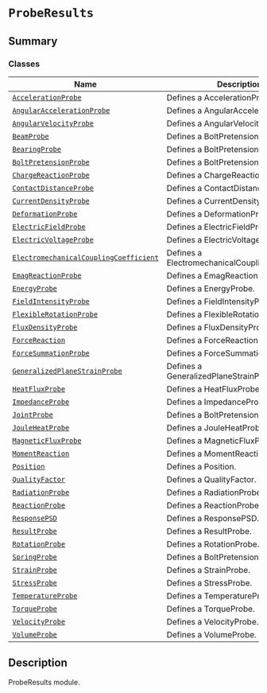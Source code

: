# `ProbeResults`

<a id="summary"></a>

## Summary

### Classes

| Name | Description |
|---------------------------------------------------------------------------------------------------------------------------------------------------------------------------------------------------------|-------------------------------------------------|
| [`AccelerationProbe`](AccelerationProbe.md#ansys.mechanical.stubs.v242.Ansys.ACT.Automation.Mechanical.Results.ProbeResults.AccelerationProbe)                                                          | Defines a AccelerationProbe.                    |
| [`AngularAccelerationProbe`](AngularAccelerationProbe.md#ansys.mechanical.stubs.v242.Ansys.ACT.Automation.Mechanical.Results.ProbeResults.AngularAccelerationProbe)                                     | Defines a AngularAccelerationProbe.             |
| [`AngularVelocityProbe`](AngularVelocityProbe.md#ansys.mechanical.stubs.v242.Ansys.ACT.Automation.Mechanical.Results.ProbeResults.AngularVelocityProbe)                                                 | Defines a AngularVelocityProbe.                 |
| [`BeamProbe`](BeamProbe.md#ansys.mechanical.stubs.v242.Ansys.ACT.Automation.Mechanical.Results.ProbeResults.BeamProbe)                                                                                  | Defines a BoltPretensionProbe.                  |
| [`BearingProbe`](BearingProbe.md#ansys.mechanical.stubs.v242.Ansys.ACT.Automation.Mechanical.Results.ProbeResults.BearingProbe)                                                                         | Defines a BoltPretensionProbe.                  |
| [`BoltPretensionProbe`](BoltPretensionProbe.md#ansys.mechanical.stubs.v242.Ansys.ACT.Automation.Mechanical.Results.ProbeResults.BoltPretensionProbe)                                                    | Defines a BoltPretensionProbe.                  |
| [`ChargeReactionProbe`](ChargeReactionProbe.md#ansys.mechanical.stubs.v242.Ansys.ACT.Automation.Mechanical.Results.ProbeResults.ChargeReactionProbe)                                                    | Defines a ChargeReactionProbe.                  |
| [`ContactDistanceProbe`](ContactDistanceProbe.md#ansys.mechanical.stubs.v242.Ansys.ACT.Automation.Mechanical.Results.ProbeResults.ContactDistanceProbe)                                                 | Defines a ContactDistanceProbe.                 |
| [`CurrentDensityProbe`](CurrentDensityProbe.md#ansys.mechanical.stubs.v242.Ansys.ACT.Automation.Mechanical.Results.ProbeResults.CurrentDensityProbe)                                                    | Defines a CurrentDensityProbe.                  |
| [`DeformationProbe`](DeformationProbe.md#ansys.mechanical.stubs.v242.Ansys.ACT.Automation.Mechanical.Results.ProbeResults.DeformationProbe)                                                             | Defines a DeformationProbe.                     |
| [`ElectricFieldProbe`](ElectricFieldProbe.md#ansys.mechanical.stubs.v242.Ansys.ACT.Automation.Mechanical.Results.ProbeResults.ElectricFieldProbe)                                                       | Defines a ElectricFieldProbe.                   |
| [`ElectricVoltageProbe`](ElectricVoltageProbe.md#ansys.mechanical.stubs.v242.Ansys.ACT.Automation.Mechanical.Results.ProbeResults.ElectricVoltageProbe)                                                 | Defines a ElectricVoltageProbe.                 |
| [`ElectromechanicalCouplingCoefficient`](ElectromechanicalCouplingCoefficient.md#ansys.mechanical.stubs.v242.Ansys.ACT.Automation.Mechanical.Results.ProbeResults.ElectromechanicalCouplingCoefficient) | Defines a ElectromechanicalCouplingCoefficient. |
| [`EmagReactionProbe`](EmagReactionProbe.md#ansys.mechanical.stubs.v242.Ansys.ACT.Automation.Mechanical.Results.ProbeResults.EmagReactionProbe)                                                          | Defines a EmagReactionProbe.                    |
| [`EnergyProbe`](EnergyProbe.md#ansys.mechanical.stubs.v242.Ansys.ACT.Automation.Mechanical.Results.ProbeResults.EnergyProbe)                                                                            | Defines a EnergyProbe.                          |
| [`FieldIntensityProbe`](FieldIntensityProbe.md#ansys.mechanical.stubs.v242.Ansys.ACT.Automation.Mechanical.Results.ProbeResults.FieldIntensityProbe)                                                    | Defines a FieldIntensityProbe.                  |
| [`FlexibleRotationProbe`](FlexibleRotationProbe.md#ansys.mechanical.stubs.v242.Ansys.ACT.Automation.Mechanical.Results.ProbeResults.FlexibleRotationProbe)                                              | Defines a FlexibleRotationProbe.                |
| [`FluxDensityProbe`](FluxDensityProbe.md#ansys.mechanical.stubs.v242.Ansys.ACT.Automation.Mechanical.Results.ProbeResults.FluxDensityProbe)                                                             | Defines a FluxDensityProbe.                     |
| [`ForceReaction`](ForceReaction.md#ansys.mechanical.stubs.v242.Ansys.ACT.Automation.Mechanical.Results.ProbeResults.ForceReaction)                                                                      | Defines a ForceReaction.                        |
| [`ForceSummationProbe`](ForceSummationProbe.md#ansys.mechanical.stubs.v242.Ansys.ACT.Automation.Mechanical.Results.ProbeResults.ForceSummationProbe)                                                    | Defines a ForceSummationProbe.                  |
| [`GeneralizedPlaneStrainProbe`](GeneralizedPlaneStrainProbe.md#ansys.mechanical.stubs.v242.Ansys.ACT.Automation.Mechanical.Results.ProbeResults.GeneralizedPlaneStrainProbe)                            | Defines a GeneralizedPlaneStrainProbe.          |
| [`HeatFluxProbe`](HeatFluxProbe.md#ansys.mechanical.stubs.v242.Ansys.ACT.Automation.Mechanical.Results.ProbeResults.HeatFluxProbe)                                                                      | Defines a HeatFluxProbe.                        |
| [`ImpedanceProbe`](ImpedanceProbe.md#ansys.mechanical.stubs.v242.Ansys.ACT.Automation.Mechanical.Results.ProbeResults.ImpedanceProbe)                                                                   | Defines a ImpedanceProbe.                       |
| [`JointProbe`](JointProbe.md#ansys.mechanical.stubs.v242.Ansys.ACT.Automation.Mechanical.Results.ProbeResults.JointProbe)                                                                               | Defines a BoltPretensionProbe.                  |
| [`JouleHeatProbe`](JouleHeatProbe.md#ansys.mechanical.stubs.v242.Ansys.ACT.Automation.Mechanical.Results.ProbeResults.JouleHeatProbe)                                                                   | Defines a JouleHeatProbe.                       |
| [`MagneticFluxProbe`](MagneticFluxProbe.md#ansys.mechanical.stubs.v242.Ansys.ACT.Automation.Mechanical.Results.ProbeResults.MagneticFluxProbe)                                                          | Defines a MagneticFluxProbe.                    |
| [`MomentReaction`](MomentReaction.md#ansys.mechanical.stubs.v242.Ansys.ACT.Automation.Mechanical.Results.ProbeResults.MomentReaction)                                                                   | Defines a MomentReaction.                       |
| [`Position`](Position.md#ansys.mechanical.stubs.v242.Ansys.ACT.Automation.Mechanical.Results.ProbeResults.Position)                                                                                     | Defines a Position.                             |
| [`QualityFactor`](QualityFactor.md#ansys.mechanical.stubs.v242.Ansys.ACT.Automation.Mechanical.Results.ProbeResults.QualityFactor)                                                                      | Defines a QualityFactor.                        |
| [`RadiationProbe`](RadiationProbe.md#ansys.mechanical.stubs.v242.Ansys.ACT.Automation.Mechanical.Results.ProbeResults.RadiationProbe)                                                                   | Defines a RadiationProbe.                       |
| [`ReactionProbe`](ReactionProbe.md#ansys.mechanical.stubs.v242.Ansys.ACT.Automation.Mechanical.Results.ProbeResults.ReactionProbe)                                                                      | Defines a ReactionProbe.                        |
| [`ResponsePSD`](ResponsePSD.md#ansys.mechanical.stubs.v242.Ansys.ACT.Automation.Mechanical.Results.ProbeResults.ResponsePSD)                                                                            | Defines a ResponsePSD.                          |
| [`ResultProbe`](ResultProbe.md#ansys.mechanical.stubs.v242.Ansys.ACT.Automation.Mechanical.Results.ProbeResults.ResultProbe)                                                                            | Defines a ResultProbe.                          |
| [`RotationProbe`](RotationProbe.md#ansys.mechanical.stubs.v242.Ansys.ACT.Automation.Mechanical.Results.ProbeResults.RotationProbe)                                                                      | Defines a RotationProbe.                        |
| [`SpringProbe`](SpringProbe.md#ansys.mechanical.stubs.v242.Ansys.ACT.Automation.Mechanical.Results.ProbeResults.SpringProbe)                                                                            | Defines a BoltPretensionProbe.                  |
| [`StrainProbe`](StrainProbe.md#ansys.mechanical.stubs.v242.Ansys.ACT.Automation.Mechanical.Results.ProbeResults.StrainProbe)                                                                            | Defines a StrainProbe.                          |
| [`StressProbe`](StressProbe.md#ansys.mechanical.stubs.v242.Ansys.ACT.Automation.Mechanical.Results.ProbeResults.StressProbe)                                                                            | Defines a StressProbe.                          |
| [`TemperatureProbe`](TemperatureProbe.md#ansys.mechanical.stubs.v242.Ansys.ACT.Automation.Mechanical.Results.ProbeResults.TemperatureProbe)                                                             | Defines a TemperatureProbe.                     |
| [`TorqueProbe`](TorqueProbe.md#ansys.mechanical.stubs.v242.Ansys.ACT.Automation.Mechanical.Results.ProbeResults.TorqueProbe)                                                                            | Defines a TorqueProbe.                          |
| [`VelocityProbe`](VelocityProbe.md#ansys.mechanical.stubs.v242.Ansys.ACT.Automation.Mechanical.Results.ProbeResults.VelocityProbe)                                                                      | Defines a VelocityProbe.                        |
| [`VolumeProbe`](VolumeProbe.md#ansys.mechanical.stubs.v242.Ansys.ACT.Automation.Mechanical.Results.ProbeResults.VolumeProbe)                                                                            | Defines a VolumeProbe.                          |

<a id="description"></a>

## Description

ProbeResults module.

<!-- !! processed by numpydoc !! -->

